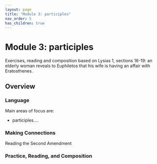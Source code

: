 ```yaml
---
layout: page
title: "Module 3: participles"
nav_order: 5
has_children: true
---
```



# Module 3:  participles


Exercises, reading and composition based on Lysias 1, sections 16-19:  an elderly woman reveals to Euphiletos that his wife is having an affair with Eratosthenes.


## Overview

### Language

Main areas of focus are:

- participles....

### Making Connections

Reading the Second Amendment

### Practice, Reading, and Composition

